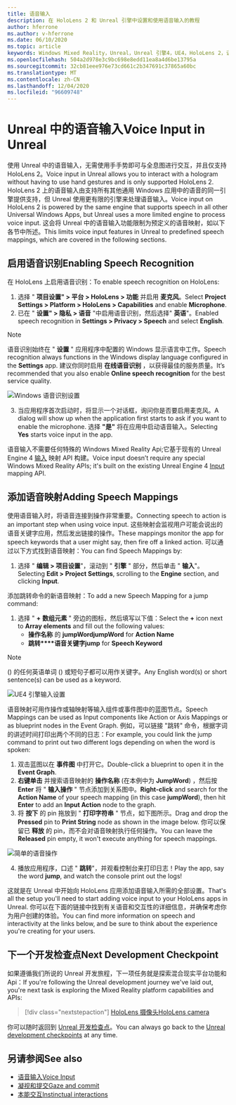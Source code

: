 ```yaml
---
title: 语音输入
description: 在 HoloLens 2 和 Unreal 引擎中设置和使用语音输入的教程
author: hferrone
ms.author: v-hferrone
ms.date: 06/10/2020
ms.topic: article
keywords: Windows Mixed Reality，Unreal，Unreal 引擎4，UE4，HoloLens 2，语音，语音输入，语音识别，混合现实，开发，功能，文档，指南，全息影像，游戏开发，混合现实耳机，windows Mixed Reality 耳机，虚拟现实耳机
ms.openlocfilehash: 504a2d978e3c9bc698e8edd11ea8a4d6be13795a
ms.sourcegitcommit: 32cb81eee976e73cd661c2b347691c37865a60bc
ms.translationtype: MT
ms.contentlocale: zh-CN
ms.lasthandoff: 12/04/2020
ms.locfileid: "96609748"
---
```

# <a name="voice-input-in-unreal"></a><span data-ttu-id="b24c9-104">Unreal 中的语音输入</span><span class="sxs-lookup"><span data-stu-id="b24c9-104">Voice Input in Unreal</span></span>

<span data-ttu-id="b24c9-105">使用 Unreal 中的语音输入，无需使用手手势即可与全息图进行交互，并且仅支持 HoloLens 2。</span><span class="sxs-lookup"><span data-stu-id="b24c9-105">Voice input in Unreal allows you to interact with a hologram without having to use hand gestures and is only supported HoloLens 2.</span></span> <span data-ttu-id="b24c9-106">HoloLens 2 上的语音输入由支持所有其他通用 Windows 应用中的语音的同一引擎提供支持，但 Unreal 使用更有限的引擎来处理语音输入。</span><span class="sxs-lookup"><span data-stu-id="b24c9-106">Voice input on HoloLens 2 is powered by the same engine that supports speech in all other Universal Windows Apps, but Unreal uses a more limited engine to process voice input.</span></span> <span data-ttu-id="b24c9-107">这会将 Unreal 中的语音输入功能限制为预定义的语音映射，如以下各节中所述。</span><span class="sxs-lookup"><span data-stu-id="b24c9-107">This limits voice input features in Unreal to predefined speech mappings, which are covered in the following sections.</span></span> 

## <a name="enabling-speech-recognition"></a><span data-ttu-id="b24c9-108">启用语音识别</span><span class="sxs-lookup"><span data-stu-id="b24c9-108">Enabling Speech Recognition</span></span>

<span data-ttu-id="b24c9-109">在 HoloLens 上启用语音识别：</span><span class="sxs-lookup"><span data-stu-id="b24c9-109">To enable speech recognition on HoloLens:</span></span>
1. <span data-ttu-id="b24c9-110">选择 " **项目设置" > 平台 > HoloLens > 功能** 并启用 **麦克风**。</span><span class="sxs-lookup"><span data-stu-id="b24c9-110">Select **Project Settings > Platform > HoloLens > Capabilities** and enable **Microphone**.</span></span> 
2. <span data-ttu-id="b24c9-111">已在 " **设置" > 隐私 > 语音** "中启用语音识别，然后选择" **英语**"。</span><span class="sxs-lookup"><span data-stu-id="b24c9-111">Enabled speech recognition in **Settings > Privacy > Speech** and select **English**.</span></span>

> [!NOTE]
> <span data-ttu-id="b24c9-112">语音识别始终在 " **设置** " 应用程序中配置的 Windows 显示语言中工作。</span><span class="sxs-lookup"><span data-stu-id="b24c9-112">Speech recognition always functions in the Windows display language configured in the **Settings** app.</span></span> <span data-ttu-id="b24c9-113">建议你同时启用 **在线语音识别** ，以获得最佳的服务质量。</span><span class="sxs-lookup"><span data-stu-id="b24c9-113">It’s recommended that you also enable **Online speech recognition** for the best service quality.</span></span>

![Windows 语音识别设置](images/unreal/speech-recognition-settings.png)

3. <span data-ttu-id="b24c9-115">当应用程序首次启动时，将显示一个对话框，询问你是否要启用麦克风。</span><span class="sxs-lookup"><span data-stu-id="b24c9-115">A dialog will show up when the application first starts to ask if you want to enable the microphone.</span></span> <span data-ttu-id="b24c9-116">选择 **"是"** 将在应用中启动语音输入。</span><span class="sxs-lookup"><span data-stu-id="b24c9-116">Selecting **Yes** starts voice input in the app.</span></span>

<span data-ttu-id="b24c9-117">语音输入不需要任何特殊的 Windows Mixed Reality Api;它基于现有的 Unreal Engine 4 [输入](https://docs.unrealengine.com/Gameplay/Input/index.html) 映射 API 构建。</span><span class="sxs-lookup"><span data-stu-id="b24c9-117">Voice input doesn’t require any special Windows Mixed Reality APIs; it's built on the existing Unreal Engine 4 [Input](https://docs.unrealengine.com/Gameplay/Input/index.html) mapping API.</span></span> 

## <a name="adding-speech-mappings"></a><span data-ttu-id="b24c9-118">添加语音映射</span><span class="sxs-lookup"><span data-stu-id="b24c9-118">Adding Speech Mappings</span></span>

<span data-ttu-id="b24c9-119">使用语音输入时，将语音连接到操作非常重要。</span><span class="sxs-lookup"><span data-stu-id="b24c9-119">Connecting speech to action is an important step when using voice input.</span></span> <span data-ttu-id="b24c9-120">这些映射会监视用户可能会说出的语音关键字应用，然后发出链接的操作。</span><span class="sxs-lookup"><span data-stu-id="b24c9-120">These mappings monitor the app for speech keywords that a user might say, then fire off a linked action.</span></span> <span data-ttu-id="b24c9-121">可以通过以下方式找到语音映射：</span><span class="sxs-lookup"><span data-stu-id="b24c9-121">You can find Speech Mappings by:</span></span>
1. <span data-ttu-id="b24c9-122">选择 " **编辑 > 项目设置**"，滚动到 " **引擎** " 部分，然后单击 " **输入**"。</span><span class="sxs-lookup"><span data-stu-id="b24c9-122">Selecting **Edit > Project Settings**, scrolling to the **Engine** section, and clicking **Input**.</span></span>

<span data-ttu-id="b24c9-123">添加跳转命令的新语音映射：</span><span class="sxs-lookup"><span data-stu-id="b24c9-123">To add a new Speech Mapping for a jump command:</span></span>
1. <span data-ttu-id="b24c9-124">选择 " **+** **数组元素** " 旁边的图标，然后填写以下值：</span><span class="sxs-lookup"><span data-stu-id="b24c9-124">Select the **+** icon next to **Array elements** and fill out the following values:</span></span>
    * <span data-ttu-id="b24c9-125">**操作名称** 的 **jumpWord**</span><span class="sxs-lookup"><span data-stu-id="b24c9-125">**jumpWord** for **Action Name**</span></span>
    * <span data-ttu-id="b24c9-126">**跳转\*\*\*\*语音关键字**</span><span class="sxs-lookup"><span data-stu-id="b24c9-126">**jump** for **Speech Keyword**</span></span>

> [!NOTE]
> <span data-ttu-id="b24c9-127"> () 的任何英语单词 () 或短句子都可以用作关键字。</span><span class="sxs-lookup"><span data-stu-id="b24c9-127">Any English word(s) or short sentence(s) can be used as a keyword.</span></span> 

![UE4 引擎输入设置](images/unreal/engine-input.png)

<span data-ttu-id="b24c9-129">语音映射可用作操作或轴映射等输入组件或事件图中的蓝图节点。</span><span class="sxs-lookup"><span data-stu-id="b24c9-129">Speech Mappings can be used as Input components like Action or Axis Mappings or as blueprint nodes in the Event Graph.</span></span> <span data-ttu-id="b24c9-130">例如，可以链接 "跳转" 命令，根据字词的讲述时间打印出两个不同的日志：</span><span class="sxs-lookup"><span data-stu-id="b24c9-130">For example, you could link the jump command to print out two different logs depending on when the word is spoken:</span></span>

1. <span data-ttu-id="b24c9-131">双击蓝图以在 **事件图** 中打开它。</span><span class="sxs-lookup"><span data-stu-id="b24c9-131">Double-click a blueprint to open it in the **Event Graph**.</span></span>
2. <span data-ttu-id="b24c9-132">**右键单击** 并搜索语音映射的 **操作名称** (在本例中为 **JumpWord**) ，然后按 **Enter** 将 " **输入操作** " 节点添加到关系图中。</span><span class="sxs-lookup"><span data-stu-id="b24c9-132">**Right-click** and search for the **Action Name** of your speech mapping (in this case **jumpWord**), then hit **Enter** to add an **Input Action** node to the graph.</span></span>
3. <span data-ttu-id="b24c9-133">将 **按下** 的 pin 拖放到 " **打印字符串** " 节点，如下图所示。</span><span class="sxs-lookup"><span data-stu-id="b24c9-133">Drag and drop the **Pressed** pin to **Print String** node as shown in the image below.</span></span> <span data-ttu-id="b24c9-134">你可以保留已 **释放** 的 pin，而不会对语音映射执行任何操作。</span><span class="sxs-lookup"><span data-stu-id="b24c9-134">You can leave the **Released** pin empty, it won't execute anything for speech mappings.</span></span>
 
![简单的语音操作](images/unreal/voice-input-img-03.png)

4. <span data-ttu-id="b24c9-136">播放应用程序，口述 " **跳转**"，并观看控制台来打印日志！</span><span class="sxs-lookup"><span data-stu-id="b24c9-136">Play the app, say the word **jump**, and watch the console print out the logs!</span></span>

<span data-ttu-id="b24c9-137">这就是在 Unreal 中开始向 HoloLens 应用添加语音输入所需的全部设置。</span><span class="sxs-lookup"><span data-stu-id="b24c9-137">That's all the setup you'll need to start adding voice input to your HoloLens apps in Unreal.</span></span> <span data-ttu-id="b24c9-138">你可以在下面的链接中找到有关语音和交互性的详细信息，并确保考虑你为用户创建的体验。</span><span class="sxs-lookup"><span data-stu-id="b24c9-138">You can find more information on speech and interactivity at the links below, and be sure to think about the experience you're creating for your users.</span></span>

## <a name="next-development-checkpoint"></a><span data-ttu-id="b24c9-139">下一个开发检查点</span><span class="sxs-lookup"><span data-stu-id="b24c9-139">Next Development Checkpoint</span></span>

<span data-ttu-id="b24c9-140">如果遵循我们所说的 Unreal 开发旅程，下一项任务就是探索混合现实平台功能和 Api：</span><span class="sxs-lookup"><span data-stu-id="b24c9-140">If you're following the Unreal development journey we've laid out, you're next task is exploring the Mixed Reality platform capabilities and APIs:</span></span> 

> [!div class="nextstepaction"]
> [<span data-ttu-id="b24c9-141">HoloLens 摄像头</span><span class="sxs-lookup"><span data-stu-id="b24c9-141">HoloLens camera</span></span>](unreal-hololens-camera.md)

<span data-ttu-id="b24c9-142">你可以随时返回到 [Unreal 开发检查点](unreal-development-overview.md#2-core-building-blocks)。</span><span class="sxs-lookup"><span data-stu-id="b24c9-142">You can always go back to the [Unreal development checkpoints](unreal-development-overview.md#2-core-building-blocks) at any time.</span></span>

## <a name="see-also"></a><span data-ttu-id="b24c9-143">另请参阅</span><span class="sxs-lookup"><span data-stu-id="b24c9-143">See also</span></span>
* [<span data-ttu-id="b24c9-144">语音输入</span><span class="sxs-lookup"><span data-stu-id="b24c9-144">Voice Input</span></span>](../../design/voice-input.md)
* [<span data-ttu-id="b24c9-145">凝视和提交</span><span class="sxs-lookup"><span data-stu-id="b24c9-145">Gaze and commit</span></span>](../../design/gaze-and-commit.md)
* [<span data-ttu-id="b24c9-146">本能交互</span><span class="sxs-lookup"><span data-stu-id="b24c9-146">Instinctual interactions</span></span>](../../design/interaction-fundamentals.md)

